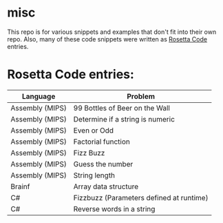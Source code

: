 # misc
This repo is for various snippets and examples that don't fit into their own repo.
Also, many of these code snippets were written as [Rosetta Code](http://rosettacode.org/) entries.

# Rosetta Code entries:

|Language|Problem|
|---|---|
|Assembly (MIPS)|99 Bottles of Beer on the Wall|
|Assembly (MIPS)|Determine if a string is numeric|
|Assembly (MIPS)|Even or Odd|
|Assembly (MIPS)|Factorial function|
|Assembly (MIPS)|Fizz Buzz|
|Assembly (MIPS)|Guess the number|
|Assembly (MIPS)|String length|
|Brainf|Array data structure|
|C\#|Fizzbuzz (Parameters defined at runtime)|
|C\#|Reverse words in a string|
